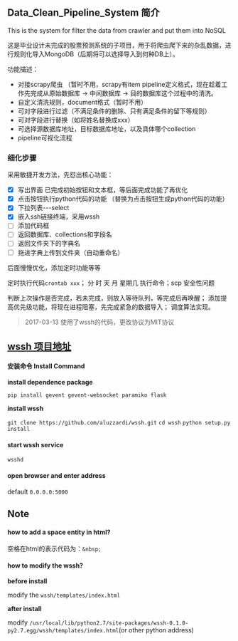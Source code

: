 ## Data_Clean_Pipeline_System 简介

This is the system for filter the data from crawler and put them into NoSQL

这是毕业设计未完成的股票预测系统的子项目，用于将爬虫爬下来的杂乱数据，进行规则化导入MongoDB（后期将可以选择导入到何种DB上）。

功能描述：

- 对接scrapy爬虫 （暂时不用，scrapy有item pipeline定义格式，现在趁着工作先完成从原始数据库 -> 中间数据库 -> 目的数据库这个过程中的清洗。
- 自定义清洗规则，document格式（暂时不用）
- 可对字段进行过滤（不满足条件的删除、只有满足条件的留下等规则）
- 可对字段进行替换（如将姓名替换成xxx）
- 可选择源数据库地址，目标数据库地址，以及具体哪个collection
- pipeline可视化流程

### 细化步骤

采用敏捷开发方法，先怼出核心功能：

- [x] 写出界面 已完成初始按钮和文本框，等后面完成功能了再优化
- [x] 点击按钮执行python代码的功能 （替换为点击按钮生成python代码的功能）
- [x] 下拉列表---select
- [x] 嵌入ssh链接终端，采用wssh
- [ ] 添加代码框
- [ ] 返回数据库、collections和字段名
- [ ] 返回文件夹下的字典名
- [ ] 拖进字典上传到文件夹（自动重命名）

后面慢慢优化，添加定时功能等等

定时执行代码`crontab xxx`； 分 时 天 月 星期几 执行命令；scp 安全性问题

判断上次操作是否完成，若未完成，则放入等待队列，等完成后再唤醒；
添加提高优先级功能，将现在进程阻塞，先完成紧急的数据导入；
调度算法实现。

> 2017-03-13 使用了wssh的代码，更改协议为MIT协议

## [wssh 项目地址](https://github.com/aluzzardi/wssh/)

#### 安装命令 Install Command
**install dependence package**

`pip install gevent gevent-websocket paramiko flask`

**install wssh**

`git clone https://github.com/aluzzardi/wssh.git`
`cd wssh`
`python setup.py install`
#### start wssh service

`wsshd`
#### open browser and enter address

default `0.0.0.0:5000`


## Note

#### how to add a space entity in html?

空格在html的表示代码为：`&nbsp;`

#### how to modify the wssh?

**before install**

modify the `wssh/templates/index.html`

**after install**

modify `/usr/local/lib/python2.7/site-packages/wssh-0.1.0-py2.7.egg/wssh/templates/index.html`(or other python address)

